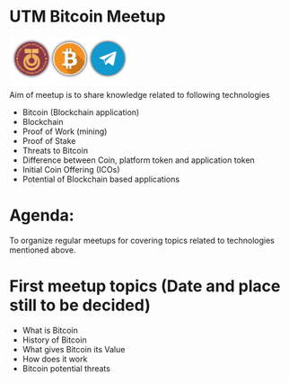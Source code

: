 # UTM Bitcoin Meetup 
[![N|Solid](https://raw.githubusercontent.com/muradtariq-tk/UTMBitcoinMeetup/master/logos.png)](https://http://telegram.me/utmbitcoinmeetup)

Aim of meetup is to share knowledge related to following technologies

 - Bitcoin (Blockchain application)
 - Blockchain
 - Proof of Work (mining)
 - Proof of Stake 
 - Threats to Bitcoin
 - Difference between Coin, platform token and application token
 - Initial Coin Offering (ICOs)
 - Potential of Blockchain based applications

# Agenda:
To organize regular meetups for covering topics related to technologies mentioned above.

# First meetup topics (Date and place still to be decided)
- What is Bitcoin
- History of Bitcoin
- What gives Bitcoin its Value
- How does it work
- Bitcoin potential threats